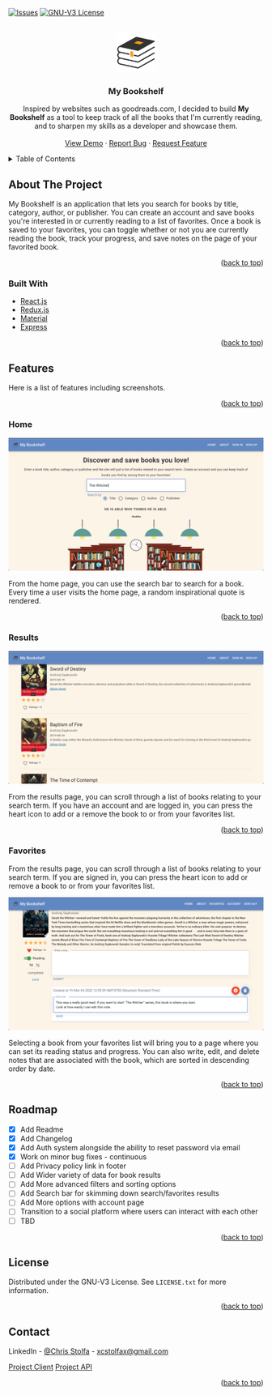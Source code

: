 <div id="top"></div>

[![Issues][issues-shield]][issues-url]
[![GNU-V3 License][license-shield]][license-url]

<!-- PROJECT LOGO -->
<br />
<div align="center">
  <a href="https://my-bookshelf-app.site/">
    <img src="images/logo.svg" alt="Logo" width="80" height="80">
  </a>

  <h3 align="center">My Bookshelf</h3>

  <p align="center">
    Inspired by websites such as goodreads.com, I decided to build <strong>My Bookshelf</strong> as a tool to keep track of all the books that I'm currently reading, and to sharpen my skills as a developer and showcase them.
    <br />
    <br />
    <a href="https://my-bookshelf-app.site/">View Demo</a>
    ·
    <a href="https://github.com/Christopher-Stolfa/My-Bookshelf-Client/issues/">Report Bug</a>
    ·
    <a href="https://github.com/Christopher-Stolfa/My-Bookshelf-Client/issues/">Request Feature</a>
  </p>
</div>

<!-- TABLE OF CONTENTS -->
<details>
  <summary>Table of Contents</summary>
  <ol>
    <li>
      <a href="#about-the-project">About The Project</a>
      <ul>
        <li><a href="#built-with">Built With</a></li>
      </ul>
    </li>
    <li>
      <a href="#features">Features</a>
      <ul>
        <li><a href="#home">Home</a></li>
        <li><a href="#results">Results</a></li>
        <li><a href="#favorites">Favorites</a></li>
      </ul>
    </li>
    <li><a href="#roadmap">Roadmap</a></li>
    <li><a href="#license">License</a></li>
    <li><a href="#contact">Contact</a></li>
  </ol>
</details>

<!-- ABOUT THE PROJECT -->

## About The Project

My Bookshelf is an application that lets you search for books by title, category, author, or publisher. You can create an account and save books you're interested in or currently reading to a list of favorites. Once a book is saved to your favorites, you can toggle whether or not you are currently reading the book, track your progress, and save notes on the page of your favorited book.

<p align="right">(<a href="#top">back to top</a>)</p>

### Built With

- [React.js](https://reactjs.org/)
- [Redux.js](https://redux.js.org/)
- [Material](https://mui.com/)
- [Express](https://expressjs.com/)

<p align="right">(<a href="#top">back to top</a>)</p>

<!-- USAGE EXAMPLES -->

## Features

Here is a list of features including screenshots.

<p align="right">(<a href="#top">back to top</a>)</p>

### Home

![Home Page Screen Shot][home-screenshot]

From the home page, you can use the search bar to search for a book. Every time a user visits the home page, a random inspirational quote is rendered.

<p align="right">(<a href="#top">back to top</a>)</p>

### Results

![Results Page Screen Shot][results-screenshot]

From the results page, you can scroll through a list of books relating to your search term. If you have an account and are logged in, you can press the heart icon to add or a remove the book to or from your favorites list.

<p align="right">(<a href="#top">back to top</a>)</p>

### Favorites

From the results page, you can scroll through a list of books relating to your search term. If you are signed in, you can press the heart icon to add or remove a book to or from your favorites list.

![Favorite Page Screen Shot][editnotes-screenshot]

Selecting a book from your favorites list will bring you to a page where you can set its reading status and progress. You can also write, edit, and delete notes that are associated with the book, which are sorted in descending order by date.

<p align="right">(<a href="#top">back to top</a>)</p>

<!-- ROADMAP -->

## Roadmap

- [x] Add Readme
- [x] Add Changelog
- [x] Add Auth system alongside the ability to reset password via email
- [x] Work on minor bug fixes - continuous
- [ ] Add Privacy policy link in footer
- [ ] Add Wider variety of data for book results
- [ ] Add More advanced filters and sorting options
- [ ] Add Search bar for skimming down search/favorites results
- [ ] Add More options with account page
- [ ] Transition to a social platform where users can interact with each other
- [ ] TBD

<p align="right">(<a href="#top">back to top</a>)</p>

<!-- LICENSE -->

## License

Distributed under the GNU-V3 License. See `LICENSE.txt` for more information.

<p align="right">(<a href="#top">back to top</a>)</p>

<!-- CONTACT -->

## Contact

LinkedIn - [@Chris Stolfa](https://www.linkedin.com/in/christopher-stolfa-49a4a0178/) - xcstolfax@gmail.com

[Project Client](https://github.com/Christopher-Stolfa/My-Bookshelf-Client)
[Project API](https://github.com/Christopher-Stolfa/My-Bookshelf-Api)

<p align="right">(<a href="#top">back to top</a>)</p>

<!-- MARKDOWN LINKS & IMAGES -->
<!-- https://www.markdownguide.org/basic-syntax/#reference-style-links -->

[issues-url]: https://github.com/Christopher-Stolfa/My-Bookshelf-Client/issues
[issues-shield]: https://img.shields.io/github/issues/Christopher-Stolfa/My-Bookshelf-Client
[license-url]: https://github.com/Christopher-Stolfa/My-Bookshelf-Client/blob/main/LICENSE
[license-shield]: https://img.shields.io/github/license/Christopher-Stolfa/My-Bookshelf-Client
[home-screenshot]: images/home-screenshot.png
[results-screenshot]: images/results-screenshot.png
[signin-screenshot]: images/signin-screenshot.png
[favorites-screenshot]: images/favorites-screenshot.png
[signup-screenshot]: images/signup-screenshot.png
[resetpass-screenshot]: images/resetpass-screenshot.png
[editnotes-screenshot]: images/editnotes-screenshot.png
